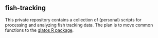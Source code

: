 ## fish-tracking

This private repository contains a collection of (personal) scripts for processing and analyzing fish tracking data. The plan is to move common functions to the [glatos R package](https://github.com/inbo/glatos).

